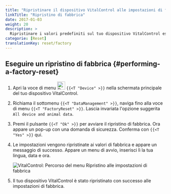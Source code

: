```yaml
---
title: "Ripristinare il dispositivo VitalControl alle impostazioni di fabbrica"
linkTitle: "Ripristino di fabbrica"
date: 2017-01-03
weight: 20
description: >
  Ripristinare i valori predefiniti sul tuo dispositivo VitalControl eseguendo un ripristino di fabbrica.
categorie: [Reset]
translationKey: reset/factory
---
```

## Eseguire un ripristino di fabbrica {#performing-a-factory-reset}

1. Apri la voce di menu <img src="/icons/device.svg" width="25" align="bottom" alt="Device" /> `{{<T "Device" >}}` nella schermata principale del tuo dispositivo VitalControl.

1. Richiama il sottomenu `{{<T "DataManagement" >}}`, naviga fino alla voce di menu `{{<T "FactoryReset" >}}`. Lascia invariata l'opzione suggerita `All device and animal data`.

1. Premi il pulsante `{{<T "Ok" >}}` per avviare il ripristino di fabbrica. Ora appare un pop-up con una domanda di sicurezza. Conferma con `{{<T "Yes" >}}` qui.

1. Le impostazioni vengono ripristinate ai valori di fabbrica e appare un messaggio di successo. Appare un menu di avvio, inserisci lì la tua lingua, data e ora.

   ![VitalControl: Percorso del menu Ripristino alle impostazioni di fabbrica](../images/resetdevice.png "Ripristino alle impostazioni di fabbrica")

1. Il tuo dispositivo VitalControl è stato ripristinato con successo alle impostazioni di fabbrica.

